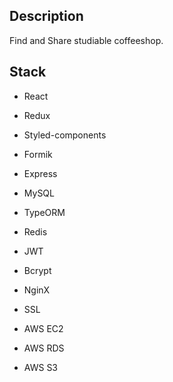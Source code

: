 ## Description
Find and Share studiable coffeeshop. 

## Stack
- React
- Redux
- Styled-components
- Formik

- Express
- MySQL
- TypeORM
- Redis
- JWT
- Bcrypt

- NginX
- SSL
- AWS EC2
- AWS RDS
- AWS S3



